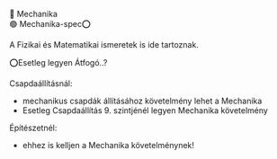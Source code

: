 🔵 Mechanika\
🟢 Mechanika-spec⭕

A Fizikai és Matematikai ismeretek is ide tartoznak.

⭕Esetleg legyen Átfogó..?

Csapdaállításnál:

- mechanikus csapdák állításához követelmény lehet a Mechanika
- Esetleg Csapdaállítás 9. szintjénél legyen Mechanika követelmény

Építészetnél:

- ehhez is kelljen a Mechanika követelménynek!
